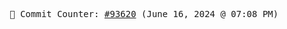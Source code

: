 <p align="center">
    <samp>
        📮 Commit Counter: <a href="https://github.com/Javascript-void0/Javascript-void0/commits/main">#93620</a> (June 16, 2024 @ 07:08 PM)
    </samp>
</p>